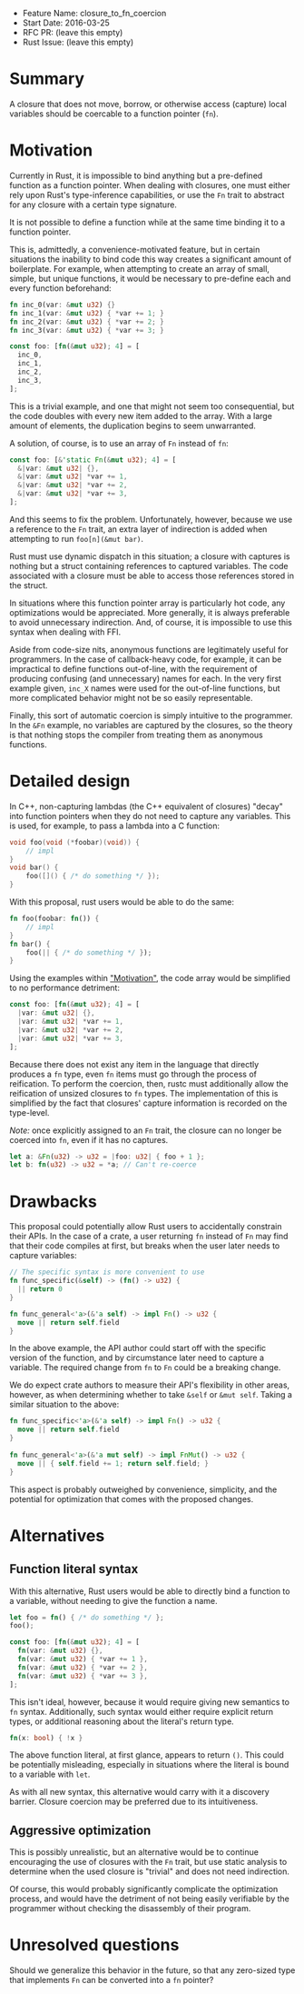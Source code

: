 - Feature Name: closure_to_fn_coercion
- Start Date: 2016-03-25
- RFC PR: (leave this empty)
- Rust Issue: (leave this empty)

# Summary
[summary]: #summary

A closure that does not move, borrow, or otherwise access (capture) local
variables should be coercable to a function pointer (`fn`).

# Motivation
[motivation]: #motivation

Currently in Rust, it is impossible to bind anything but a pre-defined function
as a function pointer. When dealing with closures, one must either rely upon
Rust's type-inference capabilities, or use the `Fn` trait to abstract for any
closure with a certain type signature.

It is not possible to define a function while at the same time binding it to a
function pointer.

This is, admittedly, a convenience-motivated feature, but in certain situations
the inability to bind code this way creates a significant amount of boilerplate.
For example, when attempting to create an array of small, simple, but unique functions,
it would be necessary to pre-define each and every function beforehand:

```rust
fn inc_0(var: &mut u32) {}
fn inc_1(var: &mut u32) { *var += 1; }
fn inc_2(var: &mut u32) { *var += 2; }
fn inc_3(var: &mut u32) { *var += 3; }

const foo: [fn(&mut u32); 4] = [
  inc_0,
  inc_1,
  inc_2,
  inc_3,
];
```

This is a trivial example, and one that might not seem too consequential, but the
code doubles with every new item added to the array. With a large amount of elements,
the duplication begins to seem unwarranted.

A solution, of course, is to use an array of `Fn` instead of `fn`:

```rust
const foo: [&'static Fn(&mut u32); 4] = [
  &|var: &mut u32| {},
  &|var: &mut u32| *var += 1,
  &|var: &mut u32| *var += 2,
  &|var: &mut u32| *var += 3,
];
```

And this seems to fix the problem. Unfortunately, however, because we use
a reference to the `Fn` trait, an extra layer of indirection is added when
attempting to run `foo[n](&mut bar)`.

Rust must use dynamic dispatch in this situation; a closure with captures is nothing
but a struct containing references to captured variables. The code associated with a
closure must be able to access those references stored in the struct.

In situations where this function pointer array is particularly hot code,
any optimizations would be appreciated. More generally, it is always preferable
to avoid unnecessary indirection. And, of course, it is impossible to use this syntax
when dealing with FFI.

Aside from code-size nits, anonymous functions are legitimately useful for programmers.
In the case of callback-heavy code, for example, it can be impractical to define functions
out-of-line, with the requirement of producing confusing (and unnecessary) names for each.
In the very first example given, `inc_X` names were used for the out-of-line functions, but
more complicated behavior might not be so easily representable.

Finally, this sort of automatic coercion is simply intuitive to the programmer.
In the `&Fn` example, no variables are captured by the closures, so the theory is
that nothing stops the compiler from treating them as anonymous functions.

# Detailed design
[design]: #detailed-design

In C++, non-capturing lambdas (the C++ equivalent of closures) "decay" into function pointers
when they do not need to capture any variables. This is used, for example, to pass a lambda
into a C function:

```cpp
void foo(void (*foobar)(void)) {
    // impl
}
void bar() {
    foo([]() { /* do something */ });
}
```

With this proposal, rust users would be able to do the same:

```rust
fn foo(foobar: fn()) {
    // impl
}
fn bar() {
    foo(|| { /* do something */ });
}
```

Using the examples within ["Motivation"](#motivation), the code array would
be simplified to no performance detriment:

```rust
const foo: [fn(&mut u32); 4] = [
  |var: &mut u32| {},
  |var: &mut u32| *var += 1,
  |var: &mut u32| *var += 2,
  |var: &mut u32| *var += 3,
];
```

Because there does not exist any item in the language that directly produces
a `fn` type, even `fn` items must go through the process of reification. To
perform the coercion, then, rustc must additionally allow the reification of
unsized closures to `fn` types. The implementation of this is simplified by the
fact that closures' capture information is recorded on the type-level.

*Note:* once explicitly assigned to an `Fn` trait, the closure can no longer be
coerced into `fn`, even if it has no captures.

```rust
let a: &Fn(u32) -> u32 = |foo: u32| { foo + 1 };
let b: fn(u32) -> u32 = *a; // Can't re-coerce
```

# Drawbacks
[drawbacks]: #drawbacks

This proposal could potentially allow Rust users to accidentally constrain their APIs.
In the case of a crate, a user returning `fn` instead of `Fn` may find
that their code compiles at first, but breaks when the user later needs to capture variables:

```rust
// The specific syntax is more convenient to use
fn func_specific(&self) -> (fn() -> u32) {
  || return 0
}

fn func_general<'a>(&'a self) -> impl Fn() -> u32 {
  move || return self.field
}
```

In the above example, the API author could start off with the specific version of the function,
and by circumstance later need to capture a variable. The required change from `fn` to `Fn` could
be a breaking change.

We do expect crate authors to measure their API's flexibility in other areas, however, as when
determining whether to take `&self` or `&mut self`. Taking a similar situation to the above: 

```rust
fn func_specific<'a>(&'a self) -> impl Fn() -> u32 {
  move || return self.field
}
    
fn func_general<'a>(&'a mut self) -> impl FnMut() -> u32 {
  move || { self.field += 1; return self.field; }
}
```

This aspect is probably outweighed by convenience, simplicity, and the potential for optimization
that comes with the proposed changes.

# Alternatives
[alternatives]: #alternatives

## Function literal syntax

With this alternative, Rust users would be able to directly bind a function
to a variable, without needing to give the function a name.

```rust
let foo = fn() { /* do something */ };
foo();
```

```rust
const foo: [fn(&mut u32); 4] = [
  fn(var: &mut u32) {},
  fn(var: &mut u32) { *var += 1 },
  fn(var: &mut u32) { *var += 2 },
  fn(var: &mut u32) { *var += 3 },
];
```

This isn't ideal, however, because it would require giving new semantics
to `fn` syntax. Additionally, such syntax would either require explicit return types,
or additional reasoning about the literal's return type.

```rust
fn(x: bool) { !x }
```

The above function literal, at first glance, appears to return `()`. This could be
potentially misleading, especially in situations where the literal is bound to a
variable with `let`.

As with all new syntax, this alternative would carry with it a discovery barrier.
Closure coercion may be preferred due to its intuitiveness.

## Aggressive optimization

This is possibly unrealistic, but an alternative would be to continue encouraging
the use of closures with the `Fn` trait, but use static analysis to determine
when the used closure is "trivial" and does not need indirection.

Of course, this would probably significantly complicate the optimization process, and
would have the detriment of not being easily verifiable by the programmer without
checking the disassembly of their program.

# Unresolved questions
[unresolved]: #unresolved-questions

Should we generalize this behavior in the future, so that any zero-sized type that
implements `Fn` can be converted into a `fn` pointer?
